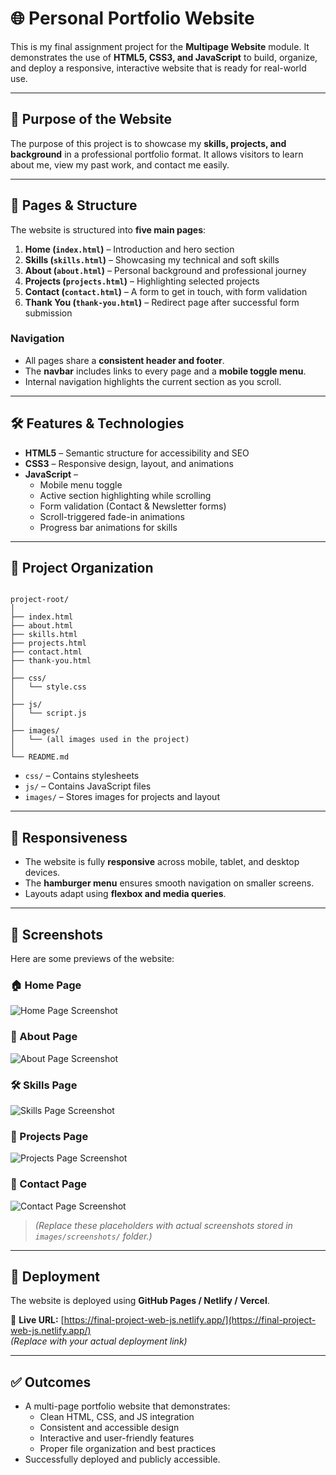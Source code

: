# 🌐 Personal Portfolio Website

This is my final assignment project for the **Multipage Website** module. It demonstrates the use of **HTML5, CSS3, and JavaScript** to build, organize, and deploy a responsive, interactive website that is ready for real-world use.

---

## 🎯 Purpose of the Website

The purpose of this project is to showcase my **skills, projects, and background** in a professional portfolio format. It allows visitors to learn about me, view my past work, and contact me easily.

---

## 📄 Pages & Structure

The website is structured into **five main pages**:

1. **Home (`index.html`)** – Introduction and hero section  
2. **Skills (`skills.html`)** – Showcasing my technical and soft skills  
3. **About (`about.html`)** – Personal background and professional journey  
4. **Projects (`projects.html`)** – Highlighting selected projects  
5. **Contact (`contact.html`)** – A form to get in touch, with form validation  
6. **Thank You (`thank-you.html`)** – Redirect page after successful form submission  

### Navigation
- All pages share a **consistent header and footer**.  
- The **navbar** includes links to every page and a **mobile toggle menu**.  
- Internal navigation highlights the current section as you scroll.  

---

## 🛠️ Features & Technologies

- **HTML5** – Semantic structure for accessibility and SEO  
- **CSS3** – Responsive design, layout, and animations  
- **JavaScript** –  
  - Mobile menu toggle  
  - Active section highlighting while scrolling  
  - Form validation (Contact & Newsletter forms)  
  - Scroll-triggered fade-in animations  
  - Progress bar animations for skills  

---

## 📂 Project Organization

```

project-root/
│
├── index.html
├── about.html
├── skills.html
├── projects.html
├── contact.html
├── thank-you.html
│
├── css/
│   └── style.css
│
├── js/
│   └── script.js
│
├── images/
│   └── (all images used in the project)
│
└── README.md

```

- `css/` – Contains stylesheets  
- `js/` – Contains JavaScript files  
- `images/` – Stores images for projects and layout  

---

## 📱 Responsiveness

- The website is fully **responsive** across mobile, tablet, and desktop devices.  
- The **hamburger menu** ensures smooth navigation on smaller screens.  
- Layouts adapt using **flexbox and media queries**.  

---

## 📸 Screenshots

Here are some previews of the website:

### 🏠 Home Page
![Home Page Screenshot](images/screenshots/home.png)

### 👤 About Page
![About Page Screenshot](images/screenshots/about.png)

### 🛠️ Skills Page
![Skills Page Screenshot](images/screenshots/skills.png)

### 💼 Projects Page
![Projects Page Screenshot](images/screenshots/projects.png)

### 📩 Contact Page
![Contact Page Screenshot](images/screenshots/contact.png)

> *(Replace these placeholders with actual screenshots stored in `images/screenshots/` folder.)*

---

## 🚀 Deployment

The website is deployed using **GitHub Pages / Netlify / Vercel**.  

🔗 **Live URL:** [https://final-project-web-js.netlify.app/](https://final-project-web-js.netlify.app/)  
*(Replace with your actual deployment link)*

---

## ✅ Outcomes

- A multi-page portfolio website that demonstrates:  
  - Clean HTML, CSS, and JS integration  
  - Consistent and accessible design  
  - Interactive and user-friendly features  
  - Proper file organization and best practices  
- Successfully deployed and publicly accessible.  



